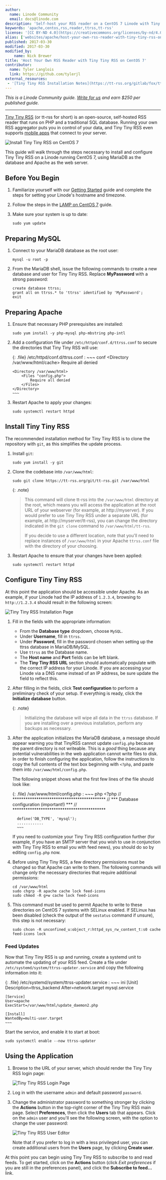 ```yaml
---
author:
  name: Linode Community
  email: docs@linode.com
description: 'Self-host your RSS reader on a CentOS 7 Linode with Tiny Tiny RSS.'
keywords: 'apache,centos,rss,reader,ttrss,tt-rss'
license: '[CC BY-ND 4.0](https://creativecommons.org/licenses/by-nd/4.0)'
alias: ['websites/apache/host-your-own-rss-reader-with-tiny-tiny-rss-on-centos-7/']
published: 2017-03-30
modified: 2017-03-30
modified_by:
    name: Nick Brewer
title: 'Host Your Own RSS Reader with Tiny Tiny RSS on CentOS 7'
contributor:
  name: Tyler Langlois
  link: https://github.com/tylerjl
external_resources:
 - '[Tiny Tiny RSS Installation Notes](https://tt-rss.org/gitlab/fox/tt-rss/wikis/InstallationNotes)'
---
```


*This is a Linode Community guide. [Write for us](/docs/contribute) and earn $250 per published guide.*

<hr/>

[Tiny Tiny RSS](https://tt-rss.org/) (or tt-rss for short) is an open-source, self-hosted RSS reader that runs on PHP and a traditional SQL database. Running your own RSS aggregator puts you in control of your data, and Tiny Tiny RSS even supports [mobile apps](https://play.google.com/store/apps/details?id=org.ttrssreader) that connect to your server.

![Install Tiny Tiny RSS on CentOS 7](/docs/assets/host-your-own-rss-reader-with-tiny-tiny-rss-on-centos-7.png)

This guide will walk through the steps necessary to install and configure Tiny Tiny RSS on a Linode running CentOS 7, using MariaDB as the database and Apache as the web server.

## Before You Begin

1.  Familiarize yourself with our [Getting Started](/docs/getting-started) guide and complete the steps for setting your Linode's hostname and timezone.

2.  Follow the steps in the [LAMP on CentOS 7](/docs/websites/lamp/lamp-on-centos-7) guide.

3.  Make sure your system is up to date:

        sudo yum update

## Preparing MySQL

1.  Connect to your MariaDB database as the root user:

        mysql -u root -p

2.  From the MariaDB shell, issue the following commands to create a new database and user for Tiny Tiny RSS. Replace **MyPassword** with a strong password:

    ~~~
    create database ttrss;
    grant all on ttrss.* to 'ttrss' identified by 'MyPassword';
    exit
    ~~~

## Preparing Apache

1.  Ensure that necessary PHP prerequisites are installed:

        sudo yum install -y php-mysql php-mbstring php-intl

2.  Add a configuration file under `/etc/httpd/conf.d/ttrss.conf` to secure the directories that Tiny Tiny RSS will use:

    {: .file}
    /etc/httpd/conf.d/ttrss.conf
    :   ~~~ conf
        <Directory /var/www/html/cache>
            Require all denied
        </Directory>

        <Directory /var/www/html>
            <Files "config.php">
                Require all denied
            </Files>
        </Directory>
        ~~~

3.  Restart Apache to apply your changes:

        sudo systemctl restart httpd

## Install Tiny Tiny RSS

The recommended installation method for Tiny Tiny RSS is to clone the repository with `git`, as this simplifies the update process.

1.  Install `git`:

        sudo yum install -y git

2.  Clone the codebase into `/var/www/html`:

        sudo git clone https://tt-rss.org/git/tt-rss.git /var/www/html

    {: .note}
    > This command will clone tt-rss into the `/var/www/html` directory at the root, which means you will access the application at the root URL of your webserver (for example, at http://myserver).
    > If you would prefer to use Tiny Tiny RSS under a separate URL (for example, at http://myserver/tt-rss), you can change the directory indicated in the `git clone` command to `/var/www/html/tt-rss`.
    >
    > If you decide to use a different location, note that you'll need to replace instances of `/var/www/html` in your Apache `ttrss.conf` file with the directory of your choosing.

3.  Restart Apache to ensure that your changes have been applied:

        sudo systemctl restart httpd

## Configure Tiny Tiny RSS

At this point the application should be accessible under Apache. As an example, if your Linode had the IP address of `1.2.3.4`, browsing to `http://1.2.3.4` should result in the following screen:

![Tiny Tiny RSS Installation Page](/docs/assets/tiny-tiny-rss-install-page.png)

1.  Fill in the fields with the appropriate information:

    *   From the **Database type** dropdown, choose `MySQL`.
    *   Under **Username**, fill in `ttrss`.
    *   Under **Password**, fill in the password chosen when setting up the ttrss database in MariaDB/MySQL.
    *   Use `ttrss` as the Database name.
    *   The **Host name** and **Port** fields can be left blank.
    *   The **Tiny Tiny RSS URL** section should automatically populate with the correct IP address for your Linode. If you are accessing your Linode via a DNS name instead of an IP address, be sure update the field to reflect this.

2.  After filling in the fields, click **Test configuration** to perform a preliminary check of your setup. If everything is ready, click the **Initialize database** button.

    {: .note}
    > Initializing the database will wipe all data in the `ttrss` database.
    > If you are installing over a previous installation, perform any backups as necessary.

3.  After the application initializes the MariaDB database, a message should appear warning you that TinyRSS cannot update `config.php` because the parent directory is not writeable. This is a *good* thing because any potential vulnerabilities in the web application cannot write files to disk. In order to finish configuring the application, follow the instructions to copy the full contents of the text box beginning with `<?php`, and paste them into `/var/www/html/config.php`.

    The following snippet shows what the first few lines of the file should look like:

      {: .file}
      /var/www/html/config.php
      :   ~~~ php
          <?php
          // *******************************************
          // *** Database configuration (important!) ***
          // *******************************************

          define('DB_TYPE', 'mysql');
          ............
          ~~~

    If you need to customize your Tiny Tiny RSS configuration further (for example, if you have an SMTP server that you wish to use in conjunction with Tiny Tiny RSS to email you with feed news), you should do so by editing `config.php` now.

4.  Before using Tiny Tiny RSS, a few directory permissions must be changed so that Apache can write to them. The following commands will change only the necessary directories that require additional permissions:

        cd /var/www/html
        sudo chgrp -R apache cache lock feed-icons
        sudo chmod -R g+w cache lock feed-icons

5.  This command must be used to permit Apache to write to these directories on CentOS 7 systems with SELinux enabled. If SELinux has been disabled (check the output of the `sestatus` command if unsure), this step is not necessary:

        sudo chcon -R unconfined_u:object_r:httpd_sys_rw_content_t:s0 cache feed-icons lock

### Feed Updates

Now that Tiny Tiny RSS is up and running, create a systemd unit to automate the updating of your RSS feed. Create a file under `/etc/systemd/system/ttrss-updater.service` and copy the following information into it:

{: .file}
/etc/systemd/system/ttrss-updater.service
:   ~~~ ini
    [Unit]
    Description=ttrss_backend
    After=network.target mysql.service

    [Service]
    User=apache
    ExecStart=/var/www/html/update_daemon2.php

    [Install]
    WantedBy=multi-user.target
    ~~~

Start the service, and enable it to start at boot:

    sudo systemctl enable --now ttrss-updater

## Using the Application

1.  Browse to the URL of your server, which should render the Tiny Tiny RSS login page:

    ![Tiny Tiny RSS Login Page](/docs/assets/tiny-tiny-rss-login.png)

2.  Log in with the username `admin` and default password `password`.

3.  Change the administrator password to something stronger by clicking the **Actions** button in the top-right corner of the Tiny Tiny RSS main page. Select **Preferences**, then click the **Users** tab that appears. Click on the `admin` user and you'll see the following screen, with the option to change the user password:

    ![Tiny Tiny RSS User Editor](/docs/assets/ttrss-user-editor.png)

    Note that if you prefer to log in with a less privileged user, you can create additional users from the **Users** page, by clicking **Create user**.

At this point you can begin using Tiny Tiny RSS to subscribe to and read feeds. To get started, click on the **Actions** button (click *Exit preferences* if you are still in the preferences panel), and click the **Subscribe to feed...** link.
